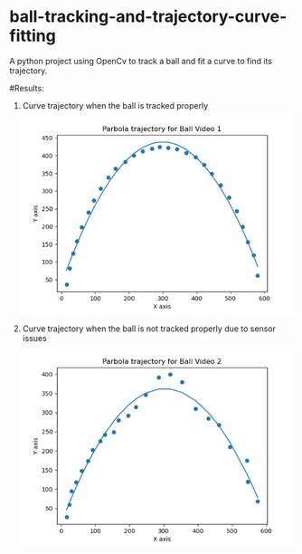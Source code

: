 # ball-tracking-and-trajectory-curve-fitting
A python project using OpenCv to track a ball and fit a curve to find its trajectory.

#Results:

1. Curve trajectory when the ball is tracked properly
![](github_extras/Figure_1.png)

1. Curve trajectory when the ball is not tracked properly due to sensor issues
![](github_extras/Figure_2.png)
